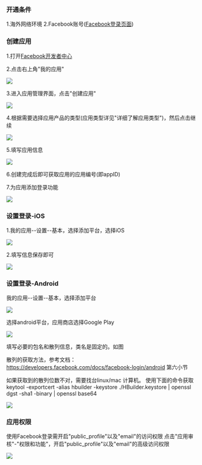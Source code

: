 ### 开通条件
1.海外网络环境
2.Facebook账号([Facebook登录页面](http://www.facebook.com))

### 创建应用

1.打开[Facebook开发者中心](http://developers.facebook.com/)

2.点击右上角"我的应用"

![](https://qiniu-web-assets.dcloud.net.cn/unidoc/zh/oauth-fb-myApplication.png)

3.进入应用管理界面，点击"创建应用"

![](https://qiniu-web-assets.dcloud.net.cn/unidoc/zh/oauth-fb-createApplication.png)


4.根据需要选择应用产品的类型(应用类型详见"详细了解应用类型")，然后点击继续

![](https://qiniu-web-assets.dcloud.net.cn/unidoc/zh/oauth-fb-chooseApplicationType.png)


5.填写应用信息

![](https://qiniu-web-assets.dcloud.net.cn/unidoc/zh/oauth-fb-fillInAppInfo.png)


6.创建完成后即可获取应用的应用编号(即appID)

7.为应用添加登录功能

![](https://qiniu-web-assets.dcloud.net.cn/unidoc/zh/oauth-fb-addProduct.png)



### 设置登录-iOS
1.我的应用--设置--基本，选择添加平台，选择iOS

![](https://qiniu-web-assets.dcloud.net.cn/unidoc/zh/oauth-fb-ios-addPlatform.png)


2.填写信息保存即可 

![](https://qiniu-web-assets.dcloud.net.cn/unidoc/zh/oauth-fb-ios-saveInfo.png)



### 设置登录-Android

我的应用--设置--基本，选择添加平台

![](https://qiniu-web-assets.dcloud.net.cn/unidoc/zh/oauth-fb-android-addPlatform.png)


选择android平台，应用商店选择Google Play

![](https://qiniu-web-assets.dcloud.net.cn/unidoc/zh/oauth-fb-android-appstore.png)


填写必要的包名和散列信息，类名是固定的。如图

散列的获取方法，参考文档：
https://developers.facebook.com/docs/facebook-login/android  第六小节

如果获取到的散列位数不对，需要找台linux/mac 计算机。
使用下面的命令获取
keytool -exportcert -alias hbuilder -keystore ./HBuilder.keystore | openssl dgst -sha1 -binary | openssl base64

![](https://qiniu-web-assets.dcloud.net.cn/unidoc/zh/oauth-fb-android-saveInfo.png)



### 应用权限
使用Facebook登录需开启"public_profile"以及"email"的访问权限
点击"应用审核"-"权限和功能"，开启"public_profile"以及"email"的高级访问权限

![](https://qiniu-web-assets.dcloud.net.cn/unidoc/zh/oauth-fb-permission.png)





